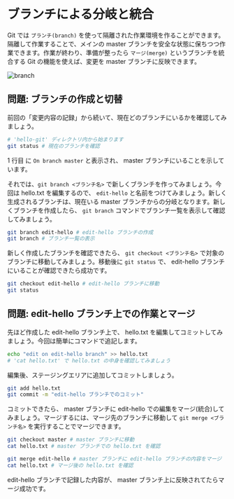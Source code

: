 # ブランチによる分岐と統合

Git では `ブランチ(branch)` を使って隔離された作業環境を作ることができます。隔離して作業することで、メインの master ブランチを安全な状態に保ちつつ作業できます。作業が終わり、準備が整ったら `マージ(merge)` というブランチを統合する Git の機能を使えば、変更を master ブランチに反映できます。

![branch](@/assets/text/img/git_branch.png)

## 問題: ブランチの作成と切替

前回の「変更内容の記録」から続いて、現在どのブランチにいるかを確認してみましょう。

```bash
# 'hello-git' ディレクトリ内から始まります
git status # 現在のブランチを確認
```

1 行目 に `On branch master` と表示され、 master ブランチにいることを示しています。

それでは、`git branch <ブランチ名>` で新しくブランチを作ってみましょう。今回は hello.txt を編集するので、 `edit-hello` と名前をつけてみましょう。新しく生成されるブランチは、現在いる master ブランチからの分岐となります。新しくブランチを作成したら、 `git branch` コマンドでブランチ一覧を表示して確認してみましょう。

```bash
git branch edit-hello # edit-hello ブランチの作成
git branch # ブランチ一覧の表示
```

新しく作成したブランチを確認できたら、 `git checkout <ブランチ名>` で対象のブランチに移動してみましょう。移動後に `git status` で、 edit-hello ブランチにいることが確認できたら成功です。

```bash
git checkout edit-hello # edit-hello ブランチに移動
git status
```

## 問題: edit-hello ブランチ上での作業とマージ

先ほど作成した edit-hello ブランチ上で、 hello.txt を編集してコミットしてみましょう。今回は簡単にコマンドで追記します。

```bash
echo "edit on edit-hello branch" >> hello.txt
# 'cat hello.txt' で hello.txt の中身を確認してみましょう
```

編集後、ステージングエリアに追加してコミットしましょう。

```bash
git add hello.txt
git commit -m "edit-hello ブランチでのコミット"
```

コミットできたら、 master ブランチに edit-hello での編集をマージ(統合)してみましょう。マージするには、マージ先のブランチに移動して `git merge <ブランチ名>` を実行することでマージできます。

```bash
git checkout master # master ブランチに移動
cat hello.txt # master ブランチでの hello.txt を確認

git merge edit-hello # master ブランチに edit-hello ブランチの内容をマージ
cat hello.txt # マージ後の hello.txt を確認
```

edit-hello ブランチで記録した内容が、 master ブランチ上に反映されてたらマージ成功です。
